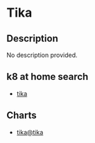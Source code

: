 # Tika

## Description

No description provided.

## k8 at home search

- [tika](https://nanne.dev/k8s-at-home-search/#/tika)

## Charts

- [tika@tika](https://apache.jfrog.io/artifactory/tika/)
